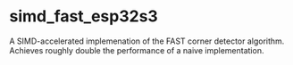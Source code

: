 # simd_fast_esp32s3

A SIMD-accelerated implemenation of the FAST corner detector algorithm. Achieves roughly double the performance of a naive implementation.
